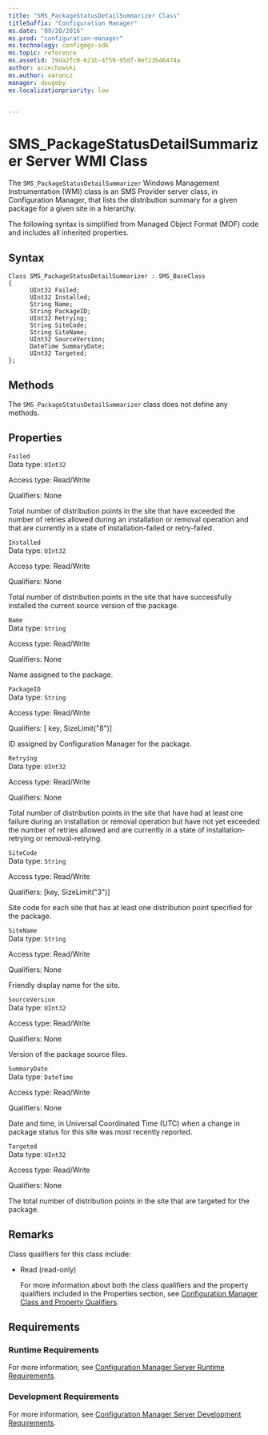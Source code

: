 ```yaml
---
title: "SMS_PackageStatusDetailSummarizer Class"
titleSuffix: "Configuration Manager"
ms.date: "09/20/2016"
ms.prod: "configuration-manager"
ms.technology: configmgr-sdk
ms.topic: reference
ms.assetid: 19da2fc0-621b-4f59-95df-9ef23b46474a
author: aczechowski
ms.author: aaroncz
manager: dougebyms.localizationpriority: low


---
```

# SMS_PackageStatusDetailSummarizer Server WMI Class
The `SMS_PackageStatusDetailSummarizer` Windows Management Instrumentation (WMI) class is an SMS Provider server class, in Configuration Manager, that lists the distribution summary for a given package for a given site in a hierarchy.  

 The following syntax is simplified from Managed Object Format (MOF) code and includes all inherited properties.  

## Syntax  

```  
Class SMS_PackageStatusDetailSummarizer : SMS_BaseClass  
{  
      UInt32 Failed;  
      UInt32 Installed;  
      String Name;  
      String PackageID;  
      UInt32 Retrying;  
      String SiteCode;  
      String SiteName;  
      UInt32 SourceVersion;  
      DateTime SummaryDate;  
      UInt32 Targeted;  
};  
```  

## Methods  
 The `SMS_PackageStatusDetailSummarizer` class does not define any methods.  

## Properties  
 `Failed`  
 Data type: `UInt32`  

 Access type: Read/Write  

 Qualifiers: None  

 Total number of distribution points in the site that have exceeded the number of retries allowed during an installation or removal operation and that are currently in a state of installation-failed or retry-failed.  

 `Installed`  
 Data type: `UInt32`  

 Access type: Read/Write  

 Qualifiers: None  

 Total number of distribution points in the site that have successfully installed the current source version of the package.  

 `Name`  
 Data type: `String`  

 Access type: Read/Write  

 Qualifiers: None  

 Name assigned to the package.  

 `PackageID`  
 Data type: `String`  

 Access type: Read/Write  

 Qualifiers: [ key, SizeLimit("8")]  

 ID assigned by Configuration Manager for the package.  

 `Retrying`  
 Data type: `UInt32`  

 Access type: Read/Write  

 Qualifiers: None  

 Total number of distribution points in the site that have had at least one failure during an installation or removal operation but have not yet exceeded the number of retries allowed and are currently in a state of installation-retrying or removal-retrying.  

 `SiteCode`  
 Data type: `String`  

 Access type: Read/Write  

 Qualifiers: [key, SizeLimit("3")]  

 Site code for each site that has at least one distribution point specified for the package.  

 `SiteName`  
 Data type: `String`  

 Access type: Read/Write  

 Qualifiers: None  

 Friendly display name for the site.  

 `SourceVersion`  
 Data type: `UInt32`  

 Access type: Read/Write  

 Qualifiers: None  

 Version of the package source files.  

 `SummaryDate`  
 Data type: `DateTime`  

 Access type: Read/Write  

 Qualifiers: None  

 Date and time, in Universal Coordinated Time (UTC) when a change in package status for this site was most recently reported.  

 `Targeted`  
 Data type: `UInt32`  

 Access type: Read/Write  

 Qualifiers: None  

 The total number of distribution points in the site that are targeted for the package.  

## Remarks  
 Class qualifiers for this class include:  

- Read (read-only)  

  For more information about both the class qualifiers and the property qualifiers included in the Properties section, see [Configuration Manager Class and Property Qualifiers](../../../../../develop/reference/misc/class-and-property-qualifiers.md).  

## Requirements  

### Runtime Requirements  
 For more information, see [Configuration Manager Server Runtime Requirements](../../../../../develop/core/reqs/server-runtime-requirements.md).  

### Development Requirements  
 For more information, see [Configuration Manager Server Development Requirements](../../../../../develop/core/reqs/server-development-requirements.md).  
